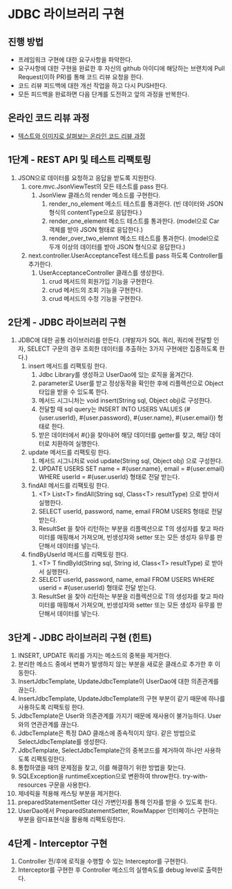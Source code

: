 # JDBC 라이브러리 구현
## 진행 방법
* 프레임워크 구현에 대한 요구사항을 파악한다.
* 요구사항에 대한 구현을 완료한 후 자신의 github 아이디에 해당하는 브랜치에 Pull Request(이하 PR)를 통해 코드 리뷰 요청을 한다.
* 코드 리뷰 피드백에 대한 개선 작업을 하고 다시 PUSH한다.
* 모든 피드백을 완료하면 다음 단계를 도전하고 앞의 과정을 반복한다.

## 온라인 코드 리뷰 과정
* [텍스트와 이미지로 살펴보는 온라인 코드 리뷰 과정](https://github.com/next-step/nextstep-docs/tree/master/codereview)

## 1단계 - REST API 및 테스트 리팩토링
1. JSON으로 데이터를 요청하고 응답을 받도록 지원한다.
   1. core.mvc.JsonViewTest의 모든 테스트를 pass 한다.
      1. JsonView 클래스의 render 메소드를 구현한다.
         1. render_no_element 메소드 테스트를 통과한다. (빈 데이터와 JSON 형식의 contentType으로 응답한다.)
         2. render_one_element 메소드 테스트를 통과한다. (model으로 Car 객체를 받아 JSON 형태로 응답한다.)
         3. render_over_two_elemnt 메소드 테스트를 통과한다. (model으로 두개 이상의 데이터를 받아 JSON 형식으로 응답한다.)
   2. next.controller.UserAcceptanceTest 테스트를 pass 하도록 Controller를 추가한다.
      1. UserAcceptanceController 클래스를 생성한다.
         1. crud 메서드의 회원가입 기능을 구현한다.
         2. crud 메서드의 조회 기능을 구현한다.
         3. crud 메서드의 수정 기능을 구현한다.

## 2단계 - JDBC 라이브러리 구현
1. JDBC에 대한 공통 라이브러리를 만든다. (개발자가 SQL 쿼리, 쿼리에 전달할 인자, SELECT 구문의 경우 조회한 데이터를 추출하는 3가지 구현에만 집중하도록 한다.)
   1. insert 메서드를 리팩토링 한다.
      1. Jdbc Library를 생성하고 UserDao에 있는 로직을 옮겨간다.
      2. parameter로 User를 받고 정상동작을 확인한 후에 리플렉션으로 Object 타입을 받을 수 있도록 한다.
      3. 메서드 시그니처는 void insert(String sql, Object obj)로 구성한다.
      4. 전달할 때 sql query는 INSERT INTO USERS VALUES (#{user.userId}, #{user.password}, #{user.name}, #{user.email}) 형태로 한다.
      5. 받은 데이터에서 #{}을 찾아내어 해당 데이터를 getter를 찾고, 해당 데이터로 치환하여 실행한다.
   2. update 메서드를 리팩토링 한다.
      1. 메서드 시그니처로 void update(String sql, Object obj) 으로 구성한다.
      2. UPDATE USERS SET name = #{user.name}, email = #{user.email} WHERE userId = #{user.userId} 형태로 전달 받는다.
   3. findAll 메서드를 리팩토링 한다.
      1. \<T> List\<T> findAll(String sql, Class\<T> resultType) 으로 받아서 실행한다.
      2. SELECT userId, password, name, email FROM USERS 형태로 전달 받는다.
      3. ResultSet 을 찾아 리턴하는 부분을 리플렉션으로 T의 생성자를 찾고 파라미터를 매핑해서 가져오며, 빈생성자와 setter 또는 모든 생성자 유무를 판단해서 데이터를 넣는다.
   4. findByUserId 메서드를 리팩토링 한다.
      1. \<T> T findById(String sql, String id, Class\<T> resultType) 로 받아서 실행한다.
      2. SELECT userId, password, name, email FROM USERS WHERE userid = #{user.userId} 형태로 전달 받는다.
      3. ResultSet 을 찾아 리턴하는 부분을 리플렉션으로 T의 생성자를 찾고 파라미터를 매핑해서 가져오며, 빈생성자와 setter 또는 모든 생성자 유무를 판단해서 데이터를 넣는다.

## 3단계 - JDBC 라이브러리 구현 (힌트)
1. INSERT, UPDATE 쿼리를 가지는 메소드의 중복을 제거한다.
2. 분리한 메소드 중에서 변화가 발생하지 않는 부분을 새로운 클래스로 추가한 후 이동한다.
3. InsertJdbcTemplate, UpdateJdbcTemplate이 UserDao에 대한 의존관계를 끊는다.
4. InsertJdbcTemplate, UpdateJdbcTemplate의 구현 부분이 같기 때문에 하나를 사용하도록 리팩토링 한다.
5. JdbcTemplate은 User와 의존관계를 가지기 때문에 재사용이 불가능하다. User와의 연관관계를 끊는다.
6. JdbcTemplate은 특정 DAO 클래스에 종속적이지 않다. 같은 방법으로 SelectJdbcTemplate를 생성한다.
7. JdbcTemplate, SelectJdbcTemplate간의 중복코드를 제거하여 하나만 사용하도록 리팩토링한다.
8. 통합하였을 때의 문제점을 찾고, 이를 해결하기 위한 방법을 찾는다.
9. SQLException을 runtimeException으로 변환하여 throw한다. try-with-resources 구문을 사용한다.
10. 제네릭을 적용해 캐스팅 부분을 제거한다.
11. preparedStatementSetter 대신 가변인자를 통해 인자를 받을 수 있도록 한다.
12. UserDao에서 PreparedStatementSetter, RowMapper 인터페이스 구현하는 부분을 람다표현식을 활용해 리팩토링한다.

## 4단계 - Interceptor 구현
1. Controller 전/후에 로직을 수행할 수 있는 Interceptor를 구현한다.
2. Interceptor를 구현한 후 Controller 메소드의 실행속도를 debug level로 출력한다.